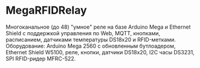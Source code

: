 # MegaRFIDRelay
Многоканальное (до 48) "умное" реле на базе Arduino Mega и Ethernet Shield с поддержкой управления по Web, MQTT, кнопками, расписанием, датчиками температуры DS18x20 и RFID-метками.
Оборудование: Arduino Mega 2560 с обновленным бутлоадером, Ethernet Shield W5100, реле, кнопки, датчики DS18x20, I2C часы DS3231, SPI RFID-ридер MFRC-522.
